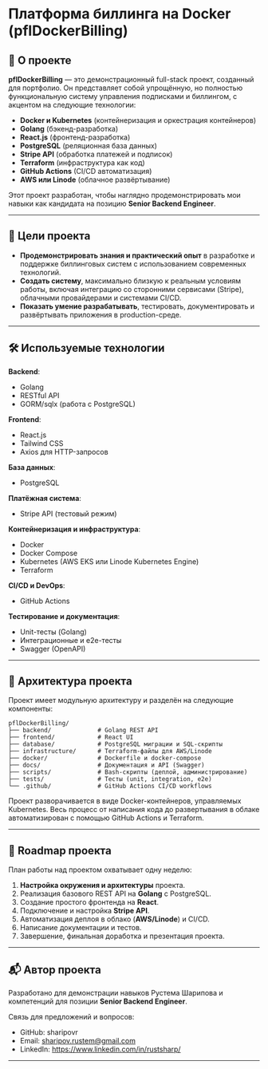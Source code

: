 # Платформа биллинга на Docker (pflDockerBilling)

## 🎯 О проекте

**pflDockerBilling** — это демонстрационный full-stack проект, созданный для портфолио. Он представляет собой упрощённую, но полностью функциональную систему управления подписками и биллингом, с акцентом на следующие технологии:

- **Docker и Kubernetes** (контейнеризация и оркестрация контейнеров)
- **Golang** (бэкенд-разработка)
- **React.js** (фронтенд-разработка)
- **PostgreSQL** (реляционная база данных)
- **Stripe API** (обработка платежей и подписок)
- **Terraform** (инфраструктура как код)
- **GitHub Actions** (CI/CD автоматизация)
- **AWS или Linode** (облачное развёртывание)

Этот проект разработан, чтобы наглядно продемонстрировать мои навыки как кандидата на позицию **Senior Backend Engineer**.

---

## 📌 Цели проекта

- **Продемонстрировать знания и практический опыт** в разработке и поддержке биллинговых систем с использованием современных технологий.
- **Создать систему**, максимально близкую к реальным условиям работы, включая интеграцию со сторонними сервисами (Stripe), облачными провайдерами и системами CI/CD.
- **Показать умение разрабатывать**, тестировать, документировать и развёртывать приложения в production-среде.

---

## 🛠️ Используемые технологии

**Backend**:

- Golang
- RESTful API
- GORM/sqlx (работа с PostgreSQL)

**Frontend**:

- React.js
- Tailwind CSS
- Axios для HTTP-запросов

**База данных**:

- PostgreSQL

**Платёжная система**:

- Stripe API (тестовый режим)

**Контейнеризация и инфраструктура**:

- Docker
- Docker Compose
- Kubernetes (AWS EKS или Linode Kubernetes Engine)
- Terraform

**CI/CD и DevOps**:

- GitHub Actions

**Тестирование и документация**:

- Unit-тесты (Golang)
- Интеграционные и e2e-тесты
- Swagger (OpenAPI)

---

## 📐 Архитектура проекта

Проект имеет модульную архитектуру и разделён на следующие компоненты:

```
pflDockerBilling/
├── backend/             # Golang REST API
├── frontend/            # React UI
├── database/            # PostgreSQL миграции и SQL-скрипты
├── infrastructure/      # Terraform-файлы для AWS/Linode
├── docker/              # Dockerfile и docker-compose
├── docs/                # Документация и API (Swagger)
├── scripts/             # Bash-скрипты (деплой, администрирование)
├── tests/               # Тесты (unit, integration, e2e)
└── .github/             # GitHub Actions CI/CD workflows
```

Проект разворачивается в виде Docker-контейнеров, управляемых Kubernetes. Весь процесс от написания кода до развертывания в облаке автоматизирован с помощью GitHub Actions и Terraform.

---

## 🚀 Roadmap проекта

План работы над проектом охватывает одну неделю:

1. **Настройка окружения и архитектуры** проекта.
2. Реализация базового REST API на **Golang** с PostgreSQL.
3. Создание простого фронтенда на **React**.
4. Подключение и настройка **Stripe API**.
5. Автоматизация деплоя в облако (**AWS/Linode**) и CI/CD.
6. Написание документации и тестов.
7. Завершение, финальная доработка и презентация проекта.

---

## 📬 Автор проекта

Разработано для демонстрации навыков Рустема Шарипова и компетенций для позиции **Senior Backend Engineer**.

Связь для предложений и вопросов:

- GitHub: sharipovr
- Email: sharipov.rustem@gmail.com
- LinkedIn: https://www.linkedin.com/in/rustsharp/

---
